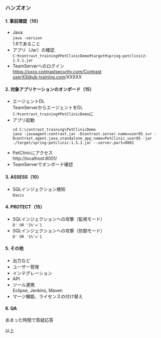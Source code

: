### ハンズオン

#### 1. 事前確認（10）
- Java  
`java -version`  
1.8であること
- アプリ（Jar）の確認  
`C:¥contrast_training¥PetClinicDemo¥target¥spring-petclinic2-1.5.1.jar`
- TeamServerへのログイン  
https://xxxx.contrastsecurity.com/Contrast  
userXX@ub-training.com/XXXXX

#### 2. 対象アプリケーションのオンボード（15）
- エージェントDL  
TeamServerからエージェントをDL  
`C:¥contrast_training¥PetClinicDemo`に
- アプリ起動  
  ```
  cd C:\contrast_training\PetClinicDemo
  java -javaagent:contrast.jar -Dcontrast.server.name=user05_svr -Dcontrast.agent.java.standalone_app_name=PetClinic_user05 -jar ./target/spring-petclinic-1.5.1.jar --server.port=8001
  ```
- PetClinicにアクセス  
http://localhost:8001/
- TeamServerでオンボード確認

#### 3. ASSESS（10）
- SQLインジェクション検知  
`Davis`
#### 4. PROTECT（15）
- SQLインジェクションへの攻撃（監視モード）  
`D' OR '1%'='1`
- SQLインジェクションへの攻撃（防御モード）  
`D' OR '1%'='1`

#### 5. その他
- 出力など
- ユーザー管理
- インテグレーション
- API
- ツール連携  
Eclipse, Jenkins, Maven
- マージ機能、ライセンスの付け替え

#### 6. QA
あまった時間で質疑応答

以上
